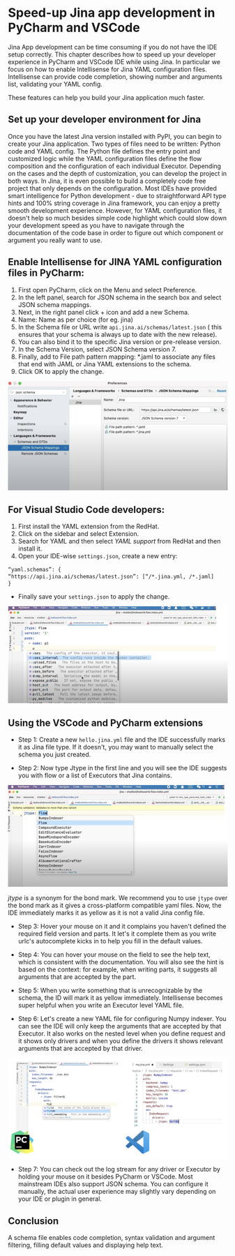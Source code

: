 # Speed-up Jina app development in PyCharm and VSCode

Jina App development can be time consuming if you do not have the IDE setup correctly. This chapter describes how to speed up your developer experience
in PyCharm and VSCode IDE while using Jina. In particular we focus on how to enable Intellisense for Jina YAML configuration files. Intellisense can provide code completion, showing number and arguments list, validating your YAML config.

These features can help you build your Jina application much faster.

## Set up your developer environment for Jina

Once you have the latest Jina version installed with PyPI, you can begin to create your Jina application. Two types of files need to be written: Python code and YAML config. The Python file defines the entry point and customized logic while the YAML configuration files define the flow composition and the configuration of each individual Executor. Depending on the cases and the depth of customization, you can develop the project in both ways. In Jina, it is even possible to build a completely code free project that only depends on the configuration. Most IDEs have provided smart intelligence for Python development - due to
straightforward API type hints and 100% string coverage in Jina framework, you can enjoy a pretty smooth development experience. However, for YAML configuration files, it doesn't help so much besides simple code highlight which could slow down your development speed as you have to navigate through the documentation of the code base in order to figure out which component
or argument you really want to use.

## Enable Intellisense for JINA YAML configuration files in PyCharm:

1. First open PyCharm, click on the Menu and select Preference. 
2. In the left panel, search for JSON schema in the search box and select JSON schema mappings.
3. Next, in the right panel click + icon and add a new Schema.
4. Name: Name as per choice (for eg. jina) 
5. In the Schema file or URL write `api.jina.ai/schemas/latest.json` ( this ensures that your schema is always up to date with the new release).
6. You can also bind it to the specific Jina version or pre-release version.
7. In the Schema Version, select JSON Schema version 7.
8. Finally, add to File path pattern mapping: *.jaml to associate any files that end with JAML or Jina YAML extensions to the schema.
9. Click OK to apply the change.

![ide-speed-up](intelli.png "Enabling Intellisense")

## For Visual Studio Code developers:

1. First install the YAML extension from the RedHat.
2. Click on the sidebar and select Extension.
3. Search for YAML and then select *YAML support* from RedHat and then install it.
4. Open your IDE-wise `settings.json`, create a new entry:
```
“yaml.schemas”: {
“https://api.jina.ai/schemas/latest.json”: [“/*.jina.yml, /*.jaml]
}
```
- Finally save your `settings.json` to apply the change.

![ide-speed-up](vse.png "VSCode Autocomplete")


## Using the VSCode and PyCharm extensions

- Step 1:
Create a new `hello.jina.yml` file and the IDE successfully marks it as Jina file type.
If it doesn't, you may want to manually select the schema you just created.

- Step 2:
Now type Jtype in the first line and you will see the IDE suggests you with flow or a list of Executors that Jina contains.

![ide-speed-up](pyc.png "PyCharm Autocomplete")

*jtype* is a synonym for the bond mark. We recommend you to use `jtype` over the bond mark as
it gives a cross-platform compatible yaml files.
Now, the IDE immediately marks it as yellow as it is not a valid Jina config file.

- Step 3:
Hover your mouse on it and it complains you haven't defined the required field version and parts.
It let's it complete them as you write urlc's autocomplete kicks in to help you fill in the default
values.

- Step 4:
You can hover your mouse on the field to see the help text, which is consistent with the
documentation. You will also see the hint is based on the context: for example, when writing parts, it
suggests all arguments that are accepted by the part.

- Step 5:
When you write something that is unrecognizable by the schema, the ID will mark it as yellow
immediately. Intellisense becomes super helpful when you write an Executor level YAML
file.

- Step 6:
Let's create a new YAML file for configuring Numpy indexer.
You can see the IDE will only keep the arguments that are accepted by that Executor.
It also works on the nested level when you define request and it shows only drivers
and when you define the drivers it shows relevant arguments that are accepted by
that driver.

![ide-speed-up](pychvse.png "PyCharm and VSCode developer environments")

- Step 7:
You can check out the log stream for any driver or Executor by holding your mouse on it besides
PyCharm or VSCode. Most mainstream IDEs also support JSON schema. You can configure it manually, the actual user experience may slightly vary depending on your IDE or plugin in general. 

## Conclusion
A schema file enables code completion, syntax validation and argument filtering, filling default values and displaying help text.



